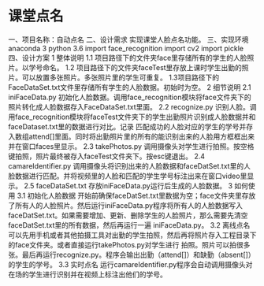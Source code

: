 # 课堂点名
一、项目名称：自动点名
二、设计需求
	实现课堂人脸点名功能。
三、实现环境
	anaconda 3
	python 3.6
	import face_recognition
	import cv2
	import pickle
四、设计方案
	1 整体说明
		1.1 项目路径下的文件夹face里存储所有的学生的人脸照片。以学号命名。
		1.2 项目路径下的文件夹faceTest里存放上课时学生出勤的照片。可以放置多张照片。多张照片里的学生可重复。
		1.3项目路径下的FaceDataSet.txt文件里存储所有学生的人脸数据。初始时为空。
	2 细节说明
		2.1 iniFaceData.py
			初始化人脸数据。调用face_recognition模块将face文件夹下的照片转化成人脸数据存入FaceDataSet.txt里面。
		2.2 recognize.py
			识别人脸。调用face_recognition模块将faceTest文件夹下的学生出勤照片识别成人脸数据并和faceDataset.txt里的数据进行对比。记录		匹配成功的人脸对应的学生的学号并存入数组attend[]里面。同时将出勤照片里的所有的能识别出来的人脸用方框框出来并在窗口faces里显示。
		2.3 takePhotos.py
			调用摄像头对学生进行拍照。按空格键拍照，照片最终被存入faceTest文件夹下。按esc键退出。
		2.4 camareIdentifier.py
			调用摄像头将识别出来的人脸数据和faceDatSet.txt里的人脸数据进行匹配。并将视频里的人脸和匹配的学生学号标注出来在窗口video里显			示。
		2.5 faceDataSet.txt
			存放iniFaceData.py运行后生成的人脸数据。
	3 如何使用
		3.1 初始化人脸数据
			开始前确保faceDatSet.txt里数据为空；face文件夹里存放了所有人的人脸照片。然后运行iniFaceData.py程序将所有人的人脸数据写入			faceDatSet.txt。如果需要增加、更新、删除学生的人脸照片，那么需要先清空faceDatSet.txt里的所有数据，然后再运行一遍				    iniFaceData.py。
		3.2 离线点名
			可以先用手机或者其他拍摄工具对出勤的学生拍照，然后再将照片存入工程目录下的face文件夹。或者直接运行takePhotos.py对学生进行			拍照。照片可以拍很多张。最后再运行recognize.py。程序会输出出勤（attend[]）和缺勤（absent[]）的学生的学号。
		3.3 实时点名
			运行camareIdentifier.py程序会自动调用摄像头对在场的学生进行识别并在视频上标注出他们的学号。


